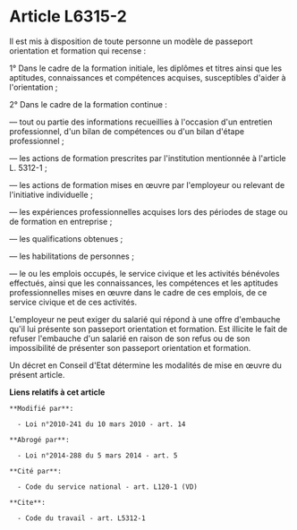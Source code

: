 # Article L6315-2

Il est mis à disposition de toute personne un modèle de passeport orientation et formation qui recense : 

1° Dans le cadre de la formation initiale, les diplômes et titres ainsi que les aptitudes, connaissances et compétences
acquises, susceptibles d'aider à l'orientation ; 

2° Dans le cadre de la formation continue : 

― tout ou partie des informations recueillies à l'occasion d'un entretien professionnel, d'un bilan de compétences ou d'un
bilan d'étape professionnel ; 

― les actions de formation prescrites par l'institution mentionnée à l'article L. 5312-1 ; 

― les actions de formation mises en œuvre par l'employeur ou relevant de l'initiative individuelle ; 

― les expériences professionnelles acquises lors des périodes de stage ou de formation en entreprise ; 

― les qualifications obtenues ; 

― les habilitations de personnes ; 

― le ou les emplois occupés, le service civique et les activités bénévoles effectués, ainsi que les connaissances, les
compétences et les aptitudes professionnelles mises en œuvre dans le cadre de ces emplois, de ce service civique et de ces
activités. 

L'employeur ne peut exiger du salarié qui répond à une offre d'embauche qu'il lui présente son passeport orientation et
formation. Est illicite le fait de refuser l'embauche d'un salarié en raison de son refus ou de son impossibilité de
présenter son passeport orientation et formation. 

Un décret en Conseil d'Etat détermine les modalités de mise en œuvre du présent article.

**Liens relatifs à cet article**

	**Modifié par**:

	  - Loi n°2010-241 du 10 mars 2010 - art. 14

	**Abrogé par**:

	  - Loi n°2014-288 du 5 mars 2014 - art. 5

	**Cité par**:

	  - Code du service national - art. L120-1 (VD)

	**Cite**:

	  - Code du travail - art. L5312-1
